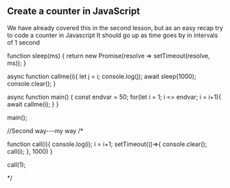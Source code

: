 ## Create a counter in JavaScript

We have already covered this in the second lesson, but as an easy recap try to code a counter in Javascript
It should go up as time goes by in intervals of 1 second


function sleep(ms) {
    return new Promise(resolve => setTimeout(resolve, ms));
  }
  
  async function callme(i){
      let j = i;
      console.log(j);
      await sleep(1000);
      console.clear();
  }
  
  async function main() {
    const endvar = 50;
    for(let i = 1; i <= endvar; i = i+1){
        await callme(i);
    }
  }
  
  main();


  //Second way---my way
  /*

function call(i){
  console.log(i);
  i = i+1;
  setTimeout(()=>{
    console.clear();
    call(i);
  }, 1000)
}

call(1);
    
*/